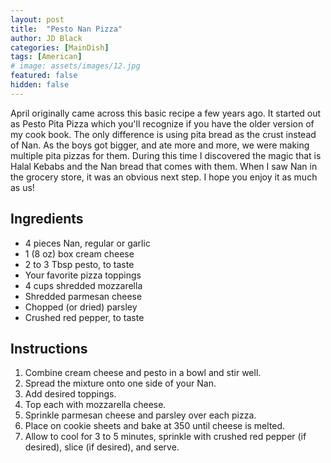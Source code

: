 ```yaml
---
layout: post
title:  "Pesto Nan Pizza"
author: JD Black
categories: [MainDish]
tags: [American]
# image: assets/images/12.jpg
featured: false
hidden: false
---
```


April originally came across this basic recipe a few years ago.  It started out as Pesto Pita Pizza which you'll recognize if you have the older version of my cook book.  The only difference is using pita bread as the crust instead of Nan.  As the boys got bigger, and ate more and more, we were making multiple pita pizzas for them.  During this time I discovered the magic that is Halal Kebabs and the Nan bread that comes with them.  When I saw Nan in the grocery store, it was an obvious next step.  I hope you enjoy it as much as us!


## Ingredients
- 4 pieces Nan, regular or garlic
- 1 (8 oz) box cream cheese
- 2 to 3 Tbsp pesto, to taste
- Your favorite pizza toppings
- 4 cups shredded mozzarella
- Shredded parmesan cheese
- Chopped (or dried) parsley
- Crushed red pepper, to taste


## Instructions
1. Combine cream cheese and pesto in a bowl and stir well.
1. Spread the mixture onto one side of your Nan.
1. Add desired toppings.
1. Top each with mozzarella cheese.
1. Sprinkle parmesan cheese and parsley over each pizza.
1. Place on cookie sheets and bake at 350 until cheese is melted.
1. Allow to cool for 3 to 5 minutes, sprinkle with crushed red pepper (if desired), slice (if desired), and serve.

